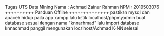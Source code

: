 Tugas UTS Data Mining
Nama : Achmad Zainur Rahman
NPM : 2019503076
++++++++++ Panduan Offline ++++++++++++++
pastikan mysql dan apaceh hidup pada app xampp
lalu ketik localhost/phpmyadmin
buat database sesuai dengan nama "knnachmad"
lalu import database knnachmad
panggil mengunakan  localhost/Achmad K-NN
selesai